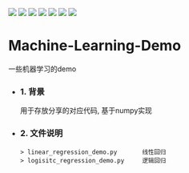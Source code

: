 ![](https://img.shields.io/badge/license-MIT-blue.svg) 
![](https://img.shields.io/badge/Python-3.6.12-blue.svg)
![](https://img.shields.io/badge/loguru-0.5.3-brightgreen.svg)
![](https://img.shields.io/badge/numpy-1.19.5-brightgreen.svg)
![](https://img.shields.io/badge/pandas-1.1.5-brightgreen.svg)
![](https://img.shields.io/badge/scikitlearn-0.24.0-brightgreen.svg)
![](https://img.shields.io/badge/matplotlib-2.1.2-brightgreen.svg)



# Machine-Learning-Demo

一些机器学习的demo

- ### 1. 背景

  用于存放分享的对应代码, 基于numpy实现

- ### 2. 文件说明

  ```shell
  > linear_regression_demo.py		线性回归
  > logisitc_regression_demo.py		逻辑回归
  ```